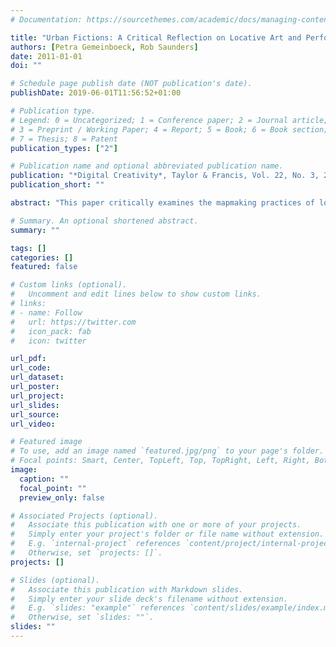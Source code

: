 ```yaml
---
# Documentation: https://sourcethemes.com/academic/docs/managing-content/

title: "Urban Fictions: A Critical Reflection on Locative Art and Performative Geographies"
authors: [Petra Gemeinboeck, Rob Saunders]
date: 2011-01-01
doi: ""

# Schedule page publish date (NOT publication's date).
publishDate: 2019-06-01T11:56:52+01:00

# Publication type.
# Legend: 0 = Uncategorized; 1 = Conference paper; 2 = Journal article;
# 3 = Preprint / Working Paper; 4 = Report; 5 = Book; 6 = Book section;
# 7 = Thesis; 8 = Patent
publication_types: ["2"]

# Publication name and optional abbreviated publication name.
publication: "*Digital Creativity*, Taylor & Francis, Vol. 22, No. 3, 2011, pp. 160–173"
publication_short: ""

abstract: "This paper critically examines the mapmaking practices of locative art and explores its potential to produce alternative maps that respond to the spatial and social multiplicity of our urban fabric. Starting from a critique of traditional cartographic practice and how locative art shares its Cartesian anchorage and technological lenses, we investigate the conceptual challenges, methodological issues and technological constraints related to entangling geographic locations and social dynamics. We introduce our locative artworks Urban Fiction (2007) and Urban Fiction 2.0 (2011) that engage participants in corporeal negotiations of urban spaces to generate dynamic, fictional maps. Reflecting on these works allows us to examine the potential of locative media against a backdrop of technological advances and co-evolving social practices. Situated within postcolonial and feminist perspectives, we develop the notion of a ‘performative geography’ based on a generative mapping approach that understands maps as a dynamic process, rather than a fixed representation."

# Summary. An optional shortened abstract.
summary: ""

tags: []
categories: []
featured: false

# Custom links (optional).
#   Uncomment and edit lines below to show custom links.
# links:
# - name: Follow
#   url: https://twitter.com
#   icon_pack: fab
#   icon: twitter

url_pdf:
url_code:
url_dataset:
url_poster:
url_project:
url_slides:
url_source:
url_video:

# Featured image
# To use, add an image named `featured.jpg/png` to your page's folder. 
# Focal points: Smart, Center, TopLeft, Top, TopRight, Left, Right, BottomLeft, Bottom, BottomRight.
image:
  caption: ""
  focal_point: ""
  preview_only: false

# Associated Projects (optional).
#   Associate this publication with one or more of your projects.
#   Simply enter your project's folder or file name without extension.
#   E.g. `internal-project` references `content/project/internal-project/index.md`.
#   Otherwise, set `projects: []`.
projects: []

# Slides (optional).
#   Associate this publication with Markdown slides.
#   Simply enter your slide deck's filename without extension.
#   E.g. `slides: "example"` references `content/slides/example/index.md`.
#   Otherwise, set `slides: ""`.
slides: ""
---
```

